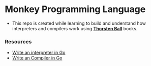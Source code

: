 # Monkey Programming Language

- This repo is created while learning to build and understand how interpreters and compilers work using **[Thorsten Ball](https://thorstenball.com/)** books.

### Resources

- [Write an interpreter in Go](https://interpreterbook.com/)
- [Write an Compiler in Go](https://compilerbook.com/)
